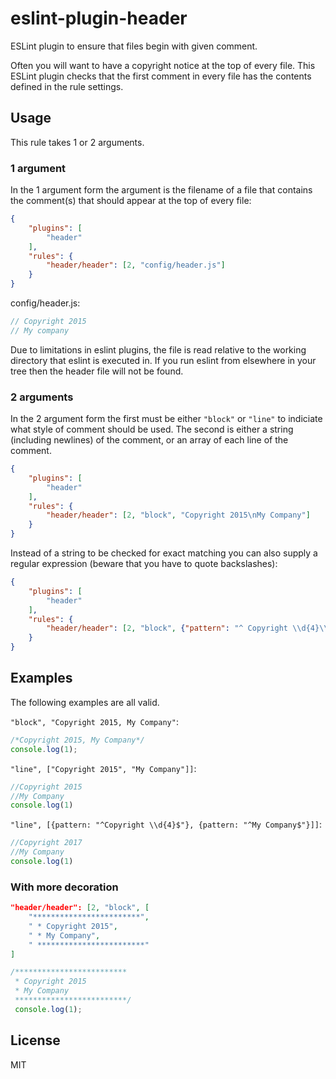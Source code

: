eslint-plugin-header
====================

ESLint plugin to ensure that files begin with given comment.

Often you will want to have a copyright notice at the top of every file. This ESLint plugin checks that the first comment in every file has the contents defined in the rule settings.

## Usage

This rule takes 1 or 2 arguments.

### 1 argument

In the 1 argument form the argument is the filename of a file that contains the comment(s) that should appear at the top of every file:

```json
{
    "plugins": [
        "header"
    ],
    "rules": {
        "header/header": [2, "config/header.js"]
    }
}
```

config/header.js:

```js
// Copyright 2015
// My company
```

Due to limitations in eslint plugins, the file is read relative to the working directory that eslint is executed in. If you run eslint from elsewhere in your tree then the header file will not be found.

### 2 arguments

In the 2 argument form the first must be either `"block"` or `"line"` to indiciate what style of comment should be used. The second is either a string (including newlines) of the comment, or an array of each line of the comment.

```json
{
    "plugins": [
        "header"
    ],
    "rules": {
        "header/header": [2, "block", "Copyright 2015\nMy Company"]
    }
}
```

Instead of a string to be checked for exact matching you can also supply a regular expression (beware that you have to quote backslashes):

```json
{
    "plugins": [
        "header"
    ],
    "rules": {
        "header/header": [2, "block", {"pattern": "^ Copyright \\d{4}\\n My Company$"}]
    }
}
```

## Examples

The following examples are all valid.

`"block", "Copyright 2015, My Company"`:

```js
/*Copyright 2015, My Company*/
console.log(1);
```

`"line", ["Copyright 2015", "My Company"]]`:

```js
//Copyright 2015
//My Company
console.log(1)
```

`"line", [{pattern: "^Copyright \\d{4}$"}, {pattern: "^My Company$"}]]`:

```js
//Copyright 2017
//My Company
console.log(1)
```

### With more decoration

```json
"header/header": [2, "block", [
    "************************",
    " * Copyright 2015",
    " * My Company",
    " ************************"
]
```

```js
/*************************
 * Copyright 2015
 * My Company
 *************************/
 console.log(1);
```

## License

MIT